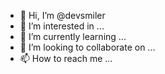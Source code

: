 - 👋 Hi, I’m @devsmiler
- 👀 I’m interested in ...
- 🌱 I’m currently learning ...
- 💞️ I’m looking to collaborate on ...
- 📫 How to reach me ...

<!---
devsmiler/devsmiler is a ✨ special ✨ repository because its `README.md` (this file) appears on your GitHub profile.
You can click the Preview link to take a look at your changes.
--->
